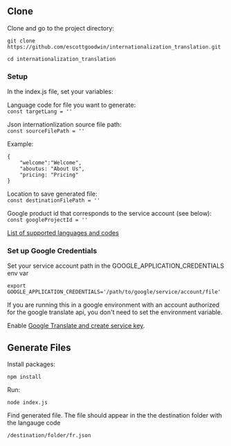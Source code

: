 ## Clone

Clone and go to the project directory:

`git clone https://github.com/escottgoodwin/internationalization_translation.git`

`cd internationalization_translation`

### Setup

In the index.js file, set your variables: 

Language code for file you want to generate:\
`const targetLang = ''`

Json internationlization source file path:\
`const sourceFilePath = ''`

Example:

```
{
    "welcome":"Welcome",
    "aboutus: "About Us",
    "pricing: "Pricing"
}
```

Location to save generated file:\
`const destinationFilePath = ''`

Google product id that corresponds to the service account (see below):\
`const googleProjectId = ''`

[List of supported languages and codes](https://cloud.google.com/translate/docs/languages)

### Set up Google Credentials

Set your service account path in the GOOGLE_APPLICATION_CREDENTIALS env var

`export GOOGLE_APPLICATION_CREDENTIALS='/path/to/google/service/account/file'`

If you are running this in a google environment with an account authorized for the google translate api, you don't need to set the environment variable.

Enable [Google Translate and create service key](https://cloud.google.com/translate/docs/setup). 

## Generate Files

Install packages: 

`npm install`

Run: 

`node index.js`

Find generated file. The file should appear in the the destination folder with the langauge code

`/destination/folder/fr.json`